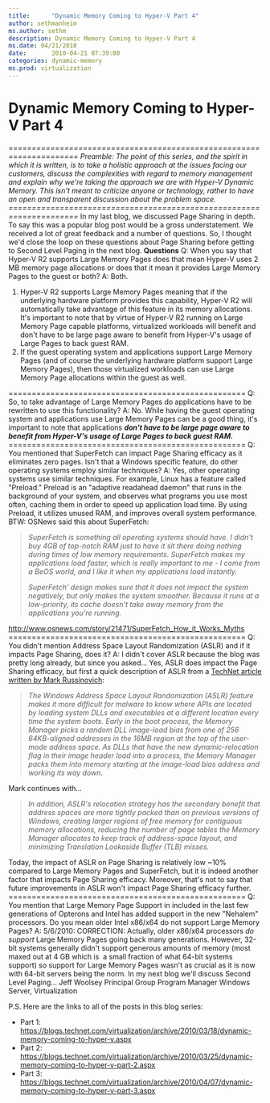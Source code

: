 ```yaml
---
title:      "Dynamic Memory Coming to Hyper-V Part 4"
author: sethmanheim
ms.author: sethm
description: Dynamic Memory Coming to Hyper-V Part 4
ms.date: 04/21/2010
date:       2010-04-21 07:39:00
categories: dynamic-memory
ms.prod: virtualization
---
```

# Dynamic Memory Coming to Hyper-V Part 4

_=====================================================================_ _Preamble: The point of this series, and the spirit in which it is written, is to take a holistic approach at the issues facing our customers, discuss the complexities with regard to memory management and explain why we're taking the approach we are with Hyper-V Dynamic Memory. This isn't meant to criticize anyone or technology, rather to have an open and transparent discussion about the problem space._ _=====================================================================_ In my last blog, we discussed Page Sharing in depth. To say this was a popular blog post would be a gross understatement. We received a lot of great feedback and a number of questions. So, I thought we'd close the loop on these questions about Page Sharing before getting to Second Level Paging in the next blog. **Questions** Q: When you say that Hyper-V R2 supports Large Memory Pages does that mean Hyper-V uses 2 MB memory page allocations or does that it mean it provides Large Memory Pages to the guest or both? A: Both. 

  1. Hyper-V R2 supports Large Memory Pages meaning that if the underlying hardware platform provides this capability, Hyper-V R2 will automatically take advantage of this feature in its memory allocations. It's important to note that by virtue of Hyper-V R2 running on Large Memory Page capable platforms, virtualized workloads will benefit and don't have to be large page aware to benefit from Hyper-V's usage of Large Pages to back guest RAM. 
  2. If the guest operating system and applications support Large Memory Pages (and of course the underlying hardware platform support Large Memory Pages), then those virtualized workloads can use Large Memory Page allocations within the guest as well. 

=================================================== Q: So, to take advantage of Large Memory Pages do applications have to be rewritten to use this functionality? A: No. While having the guest operating system and applications use Large Memory Pages can be a good thing, it's important to note that applications _**don't have to be large page aware to benefit from Hyper-V's usage of Large Pages to back guest RAM.**_ =================================================== Q: You mentioned that SuperFetch can impact Page Sharing efficacy as it eliminates zero pages. Isn't that a Windows specific feature, do other operating systems employ similar techniques? A: Yes, other operating systems use similar techniques. For example, Linux has a feature called "Preload." Preload is an "adaptive readahead daemon" that runs in the background of your system, and observes what programs you use most often, caching them in order to speed up application load time. By using Preload, it utilizes unused RAM, and improves overall system performance. BTW: OSNews said this about SuperFetch: 

> _SuperFetch is something all operating systems should have. I didn't buy 4GB of top-notch RAM just to have it sit there doing nothing during times of low memory requirements. SuperFetch makes my applications load faster, which is really important to me - I come from a BeOS world, and I like it when my applications load instantly._
> 
> _SuperFetch' design makes sure that it does not impact the system negatively, but only makes the system smoother. Because it runs at a low-priority, its cache doesn't take away memory from the applications you're running._

<http://www.osnews.com/story/21471/SuperFetch_How_it_Works_Myths> =================================================== Q: You didn't mention Address Space Layout Randomization (ASLR) and if it impacts Page Sharing, does it? A: I didn't cover ASLR because the blog was pretty long already, but since you asked... Yes, ASLR does impact the Page Sharing efficacy, but first a quick description of ASLR from a [TechNet article written by Mark Russinovich](https://technet.microsoft.com/magazine/2007.04.vistakernel.aspx): 

> _The Windows Address Space Layout Randomization (ASLR) feature makes it more difficult for malware to know where APIs are located by loading system DLLs and executables at a different location every time the system boots. Early in the boot process, the Memory Manager picks a random DLL image-load bias from one of 256 64KB-aligned addresses in the 16MB region at the top of the user-mode address space. As DLLs that have the new dynamic-relocation flag in their image header load into a process, the Memory Manager packs them into memory starting at the image-load bias address and working its way down._

Mark continues with... 

> _In addition, ASLR's relocation strategy has the secondary benefit that address spaces are more tightly packed than on previous versions of Windows, creating larger regions of free memory for contiguous memory allocations, reducing the number of page tables the Memory Manager allocates to keep track of address-space layout, and minimizing Translation Lookaside Buffer (TLB) misses._

Today, the impact of ASLR on Page Sharing is relatively low ~10% compared to Large Memory Pages and SuperFetch, but it is indeed another factor that impacts Page Sharing efficacy. Moreover, that's not to say that future improvements in ASLR won't impact Page Sharing efficacy further. =================================================== Q: You mention that Large Memory Page Support in included in the last few generations of Opterons and Intel has added support in the new "Nehalem" processors. Do you mean older Intel x86/x64 do not support Large Memory Pages? A: 5/6/2010: CORRECTION: Actually, older x86/x64 processors _do support_ Large Memory Pages going back many generations. However, 32-bit systems generally didn't support generous amounts of memory (most maxed out at 4 GB which is  a small fraction of what 64-bit systems support) so support for Large Memory Pages wasn't as crucial as it is now with 64-bit servers being the norm. In my next blog we'll discuss Second Level Paging... Jeff Woolsey Principal Group Program Manager Windows Server, Virtualization 

P.S. Here are the links to all of the posts in this blog series:

  * Part 1: <https://blogs.technet.com/virtualization/archive/2010/03/18/dynamic-memory-coming-to-hyper-v.aspx>
  * Part 2: <https://blogs.technet.com/virtualization/archive/2010/03/25/dynamic-memory-coming-to-hyper-v-part-2.aspx>
  * Part 3: <https://blogs.technet.com/virtualization/archive/2010/04/07/dynamic-memory-coming-to-hyper-v-part-3.aspx>


